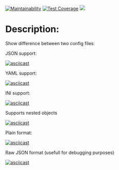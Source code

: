 [![Maintainability](https://api.codeclimate.com/v1/badges/a99a88d28ad37a79dbf6/maintainability)](https://codeclimate.com/github/VladFiliucov/frontend-project-lvl2)
[![Test Coverage](https://api.codeclimate.com/v1/badges/9342f5e640a6c0131db4/test_coverage)](https://codeclimate.com/github/VladFiliucov/frontend-project-lvl2/test_coverage)
[![](https://github.com/vladfiliucov/frontend-project-lvl2/workflows/CI/badge.svg)](https://github.com/VladFiliucov/frontend-project-lvl2/actions)

# Description:

Show difference between two config files:

JSON support:

[![asciicast](https://asciinema.org/a/iBIbLaQWo33WiSNAvLS3xxbvd.svg)](https://asciinema.org/a/iBIbLaQWo33WiSNAvLS3xxbvd?autoplay=1&theme=solarized-light)

YAML support:

[![asciicast](https://asciinema.org/a/5yeHN4PlmPlxbsnnciW4TvWrm.svg)](https://asciinema.org/a/5yeHN4PlmPlxbsnnciW4TvWrm?autoplay=1&theme=solarized-light)

INI support:

[![asciicast](https://asciinema.org/a/Yvufcn6ohIClfXTzzXQPqS1PS.svg)](https://asciinema.org/a/Yvufcn6ohIClfXTzzXQPqS1PS?autoplay=1&theme=solarized-light)

Supports nested objects

[![asciicast](https://asciinema.org/a/hSqEVGxKA0n8YEpafgQfRKi25.svg)](https://asciinema.org/a/hSqEVGxKA0n8YEpafgQfRKi25?autoplay=1&theme=solarized-light)

Plain format:

[![asciicast](https://asciinema.org/a/euVAg6g9aojnnTAVqJxMuMmtC.svg)](https://asciinema.org/a/euVAg6g9aojnnTAVqJxMuMmtC?autoplay=1&theme=solarized-light)

Raw JSON format (usefull for debugging purposes)

[![asciicast](https://asciinema.org/a/o7dlexZZ8pp3ftLUAoQJmy4aw.svg)](https://asciinema.org/a/o7dlexZZ8pp3ftLUAoQJmy4aw)
